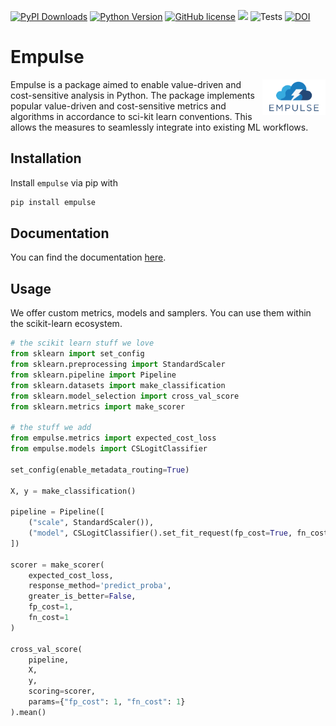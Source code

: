 [![PyPI Downloads](https://static.pepy.tech/badge/empulse)](https://pepy.tech/projects/empulse)
[![Python Version](https://img.shields.io/pypi/v/empulse)](https://pypi.org/project/empulse/)
[![GitHub license](https://img.shields.io/badge/license-MIT-blue.svg)](https://github.com/ShimantoRahman/empulse)
![](https://img.shields.io/pypi/pyversions/empulse)
![Tests](https://github.com/ShimantoRahman/empulse/actions/workflows/tests.yml/badge.svg)
[![DOI](https://zenodo.org/badge/654945788.svg)](https://zenodo.org/doi/10.5281/zenodo.11185663)

# Empulse

<a href="https://empulse.readthedocs.io/en/latest/"><img src="docs/image/empulse_logo.png" width="20%" height="20%" align="right" /></a>

Empulse is a package aimed to enable value-driven and cost-sensitive analysis in Python.
The package implements popular value-driven and cost-sensitive metrics and algorithms 
in accordance to sci-kit learn conventions.
This allows the measures to seamlessly integrate into existing ML workflows.

## Installation

Install `empulse` via pip with

```bash
pip install empulse
```

## Documentation
You can find the documentation [here](https://empulse.readthedocs.io/en/latest/).

## Usage

We offer custom metrics, models and samplers.
You can use them within the scikit-learn ecosystem.

```python
# the scikit learn stuff we love
from sklearn import set_config
from sklearn.preprocessing import StandardScaler
from sklearn.pipeline import Pipeline
from sklearn.datasets import make_classification
from sklearn.model_selection import cross_val_score
from sklearn.metrics import make_scorer

# the stuff we add
from empulse.metrics import expected_cost_loss
from empulse.models import CSLogitClassifier

set_config(enable_metadata_routing=True)

X, y = make_classification()

pipeline = Pipeline([
    ("scale", StandardScaler()),
    ("model", CSLogitClassifier().set_fit_request(fp_cost=True, fn_cost=True))
])

scorer = make_scorer(
    expected_cost_loss,
    response_method='predict_proba',
    greater_is_better=False,
    fp_cost=1,
    fn_cost=1
)

cross_val_score(
    pipeline,
    X,
    y,
    scoring=scorer,
    params={"fp_cost": 1, "fn_cost": 1}
).mean()
```
